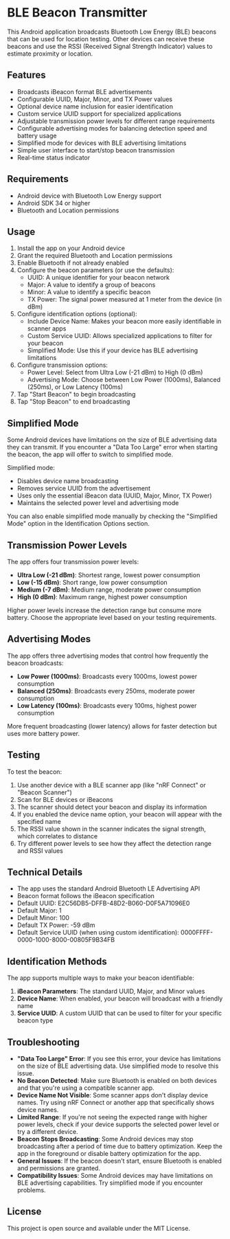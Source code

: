 # BLE Beacon Transmitter

This Android application broadcasts Bluetooth Low Energy (BLE) beacons that can be used for location testing. Other devices can receive these beacons and use the RSSI (Received Signal Strength Indicator) values to estimate proximity or location.

## Features

- Broadcasts iBeacon format BLE advertisements
- Configurable UUID, Major, Minor, and TX Power values
- Optional device name inclusion for easier identification
- Custom service UUID support for specialized applications
- Adjustable transmission power levels for different range requirements
- Configurable advertising modes for balancing detection speed and battery usage
- Simplified mode for devices with BLE advertising limitations
- Simple user interface to start/stop beacon transmission
- Real-time status indicator

## Requirements

- Android device with Bluetooth Low Energy support
- Android SDK 34 or higher
- Bluetooth and Location permissions

## Usage

1. Install the app on your Android device
2. Grant the required Bluetooth and Location permissions
3. Enable Bluetooth if not already enabled
4. Configure the beacon parameters (or use the defaults):
   - UUID: A unique identifier for your beacon network
   - Major: A value to identify a group of beacons
   - Minor: A value to identify a specific beacon
   - TX Power: The signal power measured at 1 meter from the device (in dBm)
5. Configure identification options (optional):
   - Include Device Name: Makes your beacon more easily identifiable in scanner apps
   - Custom Service UUID: Allows specialized applications to filter for your beacon
   - Simplified Mode: Use this if your device has BLE advertising limitations
6. Configure transmission options:
   - Power Level: Select from Ultra Low (-21 dBm) to High (0 dBm)
   - Advertising Mode: Choose between Low Power (1000ms), Balanced (250ms), or Low Latency (100ms)
7. Tap "Start Beacon" to begin broadcasting
8. Tap "Stop Beacon" to end broadcasting

## Simplified Mode

Some Android devices have limitations on the size of BLE advertising data they can transmit. If you encounter a "Data Too Large" error when starting the beacon, the app will offer to switch to simplified mode.

Simplified mode:
- Disables device name broadcasting
- Removes service UUID from the advertisement
- Uses only the essential iBeacon data (UUID, Major, Minor, TX Power)
- Maintains the selected power level and advertising mode

You can also enable simplified mode manually by checking the "Simplified Mode" option in the Identification Options section.

## Transmission Power Levels

The app offers four transmission power levels:

- **Ultra Low (-21 dBm)**: Shortest range, lowest power consumption
- **Low (-15 dBm)**: Short range, low power consumption
- **Medium (-7 dBm)**: Medium range, moderate power consumption
- **High (0 dBm)**: Maximum range, highest power consumption

Higher power levels increase the detection range but consume more battery. Choose the appropriate level based on your testing requirements.

## Advertising Modes

The app offers three advertising modes that control how frequently the beacon broadcasts:

- **Low Power (1000ms)**: Broadcasts every 1000ms, lowest power consumption
- **Balanced (250ms)**: Broadcasts every 250ms, moderate power consumption
- **Low Latency (100ms)**: Broadcasts every 100ms, highest power consumption

More frequent broadcasting (lower latency) allows for faster detection but uses more battery power.

## Testing

To test the beacon:

1. Use another device with a BLE scanner app (like "nRF Connect" or "Beacon Scanner")
2. Scan for BLE devices or iBeacons
3. The scanner should detect your beacon and display its information
4. If you enabled the device name option, your beacon will appear with the specified name
5. The RSSI value shown in the scanner indicates the signal strength, which correlates to distance
6. Try different power levels to see how they affect the detection range and RSSI values

## Technical Details

- The app uses the standard Android Bluetooth LE Advertising API
- Beacon format follows the iBeacon specification
- Default UUID: E2C56DB5-DFFB-48D2-B060-D0F5A71096E0
- Default Major: 1
- Default Minor: 100
- Default TX Power: -59 dBm
- Default Service UUID (when using custom identification): 0000FFFF-0000-1000-8000-00805F9B34FB

## Identification Methods

The app supports multiple ways to make your beacon identifiable:

1. **iBeacon Parameters**: The standard UUID, Major, and Minor values
2. **Device Name**: When enabled, your beacon will broadcast with a friendly name
3. **Service UUID**: A custom UUID that can be used to filter for your specific beacon type

## Troubleshooting

- **"Data Too Large" Error**: If you see this error, your device has limitations on the size of BLE advertising data. Use simplified mode to resolve this issue.
- **No Beacon Detected**: Make sure Bluetooth is enabled on both devices and that you're using a compatible scanner app.
- **Device Name Not Visible**: Some scanner apps don't display device names. Try using nRF Connect or another app that specifically shows device names.
- **Limited Range**: If you're not seeing the expected range with higher power levels, check if your device supports the selected power level or try a different device.
- **Beacon Stops Broadcasting**: Some Android devices may stop broadcasting after a period of time due to battery optimization. Keep the app in the foreground or disable battery optimization for the app.
- **General Issues**: If the beacon doesn't start, ensure Bluetooth is enabled and permissions are granted.
- **Compatibility Issues**: Some Android devices may have limitations on BLE advertising capabilities. Try simplified mode if you encounter problems.

## License

This project is open source and available under the MIT License. 